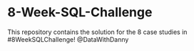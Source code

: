 # 8-Week-SQL-Challenge
This repository contains the solution for the 8 case studies in #8WeekSQLChallenge! @DataWithDanny
